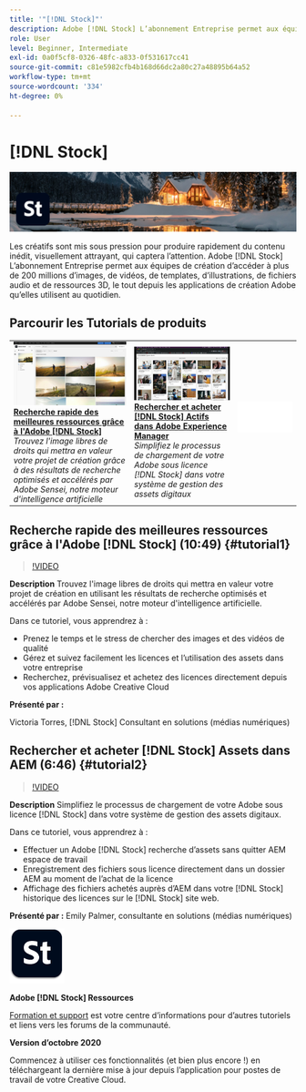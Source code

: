 ```yaml
---
title: '"[!DNL Stock]"'
description: Adobe [!DNL Stock] L’abonnement Entreprise permet aux équipes de création d’accéder à plus de 200 millions d’images, de vidéos, de templates, d’illustrations, de fichiers audio et de ressources 3D
role: User
level: Beginner, Intermediate
exl-id: 0a0f5cf8-0326-48fc-a833-0f531617cc41
source-git-commit: c81e5982cfb4b168d66dc2a80c27a48895b64a52
workflow-type: tm+mt
source-wordcount: '334'
ht-degree: 0%

---
```


# [!DNL Stock]

![Image de héros du tutoriel](../assets/Stock.jpg)

Les créatifs sont mis sous pression pour produire rapidement du contenu inédit, visuellement attrayant, qui captera l’attention. Adobe [!DNL Stock] L’abonnement Entreprise permet aux équipes de création d’accéder à plus de 200 millions d’images, de vidéos, de templates, d’illustrations, de fichiers audio et de ressources 3D, le tout depuis les applications de création Adobe qu’elles utilisent au quotidien.

## Parcourir les Tutorials de produits

<table style="table-layout:fixed">
<tr>
 <td>
   <a href="stock.md#tutorial1">
      <img alt="Recherche rapide des meilleures ressources grâce à l'Adobe [!DNL Stock]" src="../assets/stock_torres_thumbnail.jpg" />
   </a>
    <div>
   <a href="stock.md#tutorial1"><strong>Recherche rapide des meilleures ressources grâce à l'Adobe [!DNL Stock]</strong></a>
    </div>
    <em>Trouvez l'image libres de droits qui mettra en valeur votre projet de création grâce à des résultats de recherche optimisés et accélérés par Adobe Sensei, notre moteur d'intelligence artificielle</em>
    <br>
  </td>
  <td>
   <a href="stock.md#tutorial2">
      <img alt="Rechercher et acheter [!DNL Stock] Actifs dans AEM" src="../assets/stock_aemintegration_palmer_thumbnail.jpg" />
   </a>
    <div>
   <a href="stock.md#tutorial2"><strong>Rechercher et acheter [!DNL Stock] Actifs dans Adobe Experience Manager</strong></a>
    </div>
    <em>Simplifiez le processus de chargement de votre Adobe sous licence [!DNL Stock] dans votre système de gestion des assets digitaux</em>
    <br>
  </td>
  <td>
    <img alt="Espaceur" src="../assets/Whitespacer.png" />
    <div>
    <br>
  </td>
</tr>
</table>

## Recherche rapide des meilleures ressources grâce à l&#39;Adobe [!DNL Stock] (10:49) {#tutorial1}

>[!VIDEO](https://video.tv.adobe.com/v/326951?hidetitle=true)

**Description**
Trouvez l&#39;image libres de droits qui mettra en valeur votre projet de création en utilisant les résultats de recherche optimisés et accélérés par Adobe Sensei, notre moteur d&#39;intelligence artificielle.

Dans ce tutoriel, vous apprendrez à :
* Prenez le temps et le stress de chercher des images et des vidéos de qualité
* Gérez et suivez facilement les licences et l’utilisation des assets dans votre entreprise
* Recherchez, prévisualisez et achetez des licences directement depuis vos applications Adobe Creative Cloud

**Présenté par :**

Victoria Torres, [!DNL Stock] Consultant en solutions (médias numériques)

## Rechercher et acheter [!DNL Stock] Assets dans AEM (6:46) {#tutorial2}

>[!VIDEO](https://video.tv.adobe.com/v/326952?hidetitle=true)

**Description**
Simplifiez le processus de chargement de votre Adobe sous licence [!DNL Stock] dans votre système de gestion des assets digitaux.

Dans ce tutoriel, vous apprendrez à :
* Effectuer un Adobe [!DNL Stock] recherche d’assets sans quitter AEM espace de travail
* Enregistrement des fichiers sous licence directement dans un dossier AEM au moment de l’achat de la licence
* Affichage des fichiers achetés auprès d’AEM dans votre [!DNL Stock] historique des licences sur le [!DNL Stock] site web.

**Présenté par :**
Emily Palmer, consultante en solutions (médias numériques)

![[!DNL Stock] Logo](../assets/st_appicon_96.png)

**Adobe [!DNL Stock] Ressources**

[Formation et support](https://helpx.adobe.com/support/stock.html) est votre centre d’informations pour d’autres tutoriels et liens vers les forums de la communauté.

**Version d’octobre 2020**

Commencez à utiliser ces fonctionnalités (et bien plus encore !) en téléchargeant la dernière mise à jour depuis l’application pour postes de travail de votre Creative Cloud.
